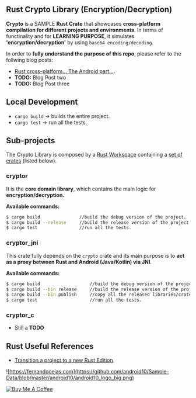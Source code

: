 ## Rust Crypto Library (Encryption/Decryption)

**Crypto** is a SAMPLE **Rust Crate** that showcases **cross-platform compilation for different projects and environments**. In terms of functinality and for **LEARNING PURPOSE**, it simulates **'encryption/decryption'** by using `base64 encoding/decoding`. 

In order to **fully understand the purpose of this repo**, please refer to the follwing blog posts:

 - [Rust cross-platform... The Android part...](https://fernandocejas.com/blog/engineering/2023-07-27-rust-cross-platform-android/).
 - **TODO:** Blog Post two
 - **TODO:** Blog Post three

## Local Development

 - `cargo build` -> builds the entire project.
 - `cargo test`  -> run all the tests.

## Sub-projects

The Crypto Library is composed by a [Rust Workspace](https://doc.rust-lang.org/book/ch14-03-cargo-workspaces.html) containing a [set of crates](Cargo.toml) (listed below).

### cryptor

It is the **core domain library**, which contains the main logic for **encryption/decryption.**

**Available commands:**

```bash
$ cargo build               //build the debug version of the project.
$ cargo build --release     //build the release version of the project.
$ cargo test                //run all the tests.
```
### cryptor_jni

This crate fully depends on the `crypto` crate and its main purpose is to **act as a proxy between Rust and Android (Java/Kotlin) via JNI**.  

**Available commands:**

```bash
$ cargo build                   //build the debug version of the project.
$ cargo build --bin release     //build the release version of the project for all android targets.
$ cargo build --bin publish     //copy all the released libraries/crates inside the android project.
$ cargo test                    //run all the tests.
```

### cryptor_c

 - Still a **TODO**

## Rust Useful References

 - [Transition a project to a new Rust Edition](https://doc.rust-lang.org/edition-guide/editions/transitioning-an-existing-project-to-a-new-edition.html)

![https://fernandocejas.com](https://github.com/android10/Sample-Data/blob/master/android10/android10_logo_big.png)

<a href="https://www.buymeacoffee.com/android10" target="_blank"><img src="https://www.buymeacoffee.com/assets/img/custom_images/orange_img.png" alt="Buy Me A Coffee" style="height: auto !important;width: auto !important;" ></a>
